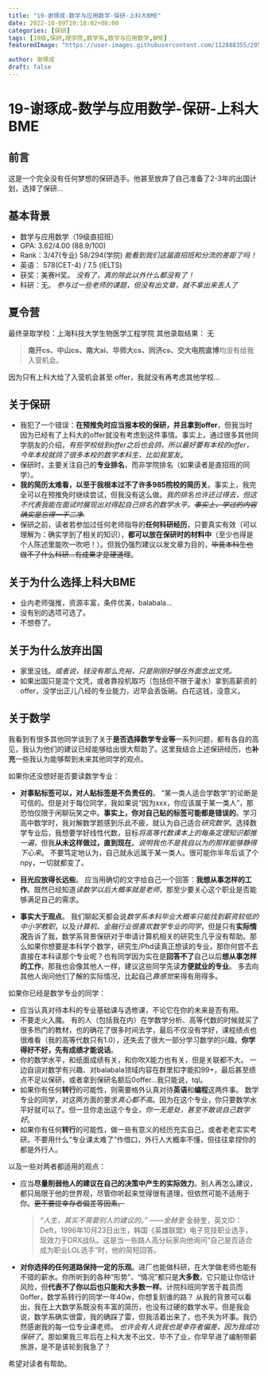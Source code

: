 ```yaml
---
title: "19-谢琢成-数学与应用数学-保研-上科大BME"
date: 2022-10-09T10:18:02+08:00
categories: [保研]
tags: [19级,保研,理学院,数学系,数学与应用数学,BME]
featuredImage: "https://user-images.githubusercontent.com/112888355/205048028-4c32a739-99dc-460e-92be-18397d2ecb89.jpg"

author: 谢琢成
draft: false
---
```


# 19-谢琢成-数学与应用数学-保研-上科大BME

## 前言

这是一个完全没有任何梦想的保研选手。他甚至放弃了自己准备了2-3年的出国计划，选择了保研...
## 基本背景 
- 数学与应用数学（19级直招班）
- GPA: 3.62/4.00 (88.9/100)
- Rank：3/47(专业) 58/294(学院)  *能看到我们这届直招班和分流的差距了吗！*
- 英语： 578(CET-4) / 7.5 (IELTS)
- 获奖：美赛H奖。 *没有了，真的除此以外什么都没有了！*
- 科研：无。   *参与过一些老师的课题，但没有出文章，就不拿出来丢人了*

## 夏令营

最终录取学校：上海科技大学生物医学工程学院
其他录取结果： 无

> **南开cs、中山cs、南大ai、华师大cs、同济cs、交大电院直博**均没有给我入营机会。

因为只有上科大给了入营机会甚至 offer，我就没有再考虑其他学校...

## 关于保研

- 我犯了一个错误：**在预推免时应当报本校的保研，并且拿到offer**，但我当时因为已经有了上科大的offer就没有考虑到这件事情。事实上，通过很多其他同学朋友的介绍，*有些学校给到offer之后也会鸽，所以最好要有本校的offer，今年本校就鸽了很多本校的数学本科生，比如我室友*。
- 保研时，主要关注自己的**专业排名**，而非学院排名（如果读者是直招班的同学）。
- **我的简历太难看，以至于我根本过不了许多985院校的简历关**。事实上，我完全可以在预推免时继续尝试，但我没有这么做。*我的排名也许还过得去，但这不代表我能在面试时展现出对得起自己排名的数学水平。~~事实上，学过的内容确实是忘得一干二净.~~*
- 保研之前，读者若参加过任何老师指导的**任何科研经历**，只要真实有效（可以理解为：确实学到了相关的知识），**都可以放在保研时的材料中**（至少也得是个人陈述里能吹一吹吧！）。但我仍强烈建议以发文章为目的，~~毕竟本科生也做不了什么科研...有成果才是硬道理~~。

## 关于为什么选择上科大BME
- 业内老师强推，资源丰富，条件优美，balabala...
- 没有别的选项可选了。
- 不想卷了。

## 关于为什么放弃出国
- 家里没钱。*或者说，钱没有那么充裕，只是刚刚好够在外面念出文凭。*
- 如果出国只是混个文凭，或者靠投机取巧（包括但不限于灌水）拿到高薪资的 offer，没学出正儿八经的专业能力，迟早会丢饭碗。白花这钱，没意义。

## 关于数学
我看到有很多其他同学谈到了关于**是否选择数学专业等**一系列问题，都有各自的高见，我认为他们的建议已经能够给出很大帮助了。这里我结合上述保研经历，也**补充**一些我认为能够帮到未来其他同学的观点。

如果你还没想好是否要读数学专业：



- **对事贴标签可以，对人贴标签是不负责任的**。
    “某一类人适合学数学”的论断是可信的。但是对于每位同学，我如果说“因为xxx，你应该属于某一类人”，那恐怕仅限于闲聊玩笑之中。**事实上，你对自己贴的标签可能都是错误的**。学习高中数学时，我对解数学题感到乐此不疲，就认为自己适合*研究数学*。选择数学专业后，我想要学好线性代数，目标*将高等代数课本上的每条定理知识都推一遍*，但我**从未这样做过，直到现在**。*说明我也不是我自以为的那样能够静得下心来*。
    不要笃定地认为，自己就永远属于某一类人。很可能你半年后谈了个 npy，一切就都变了。

- **目光应放得长远些**。
应当用确切的文字给自己一个回答：**我想从事怎样的工作**。既然已经知道*读数学以后大概率就是老师*，那至少要关心这个职业是否能够满足自己的需求。

- **事实大于观点**。
我们聊起天都会说*数学系本科毕业大概率只能找到薪资较低的中小学教职*，以及*计算机、金融行业很喜欢数学专业的同学*，但是只有**实际情况**告诉了我，数学系背景保研对于申请计算机相关的研究生几乎没有帮助。那么如果你想要是本科学个数学，研究生/Phd读真正想读的专业，那你何尝不去直接在本科读那个专业呢？也有同学因为实在是**回答不了**自己以后**想从事怎样的工作**，那我也会像其他人一样，建议这些同学先读**方便就业的专业**。
多去向其他人询问他们了解的实际情况，比起自己*靠感觉*来得有用得多。

如果你已经是数学专业的同学：

- 应当认真对待本科的专业基础课与选修课，不论它在你的未来是否有用。
- 不要走火入魔。
有的人（包括我在内）在学数学分析、高等代数的时候就买了很多热门的教材，也的确花了很多时间去学，最后不仅没有学好，课程绩点也很难看（我的高等代数只有1.0），还失去了很大一部分学习数学的兴趣。**你学得好不好，先有成绩才能说话**。
- 你的数学水平，和纸面成绩有关，和你吹X能力也有关，但是关联都不大。
一边自诩对数学有兴趣、对balabala领域内容在群里扣字能扣99+，最后甚至绩点不足以保研，或者拿到保研名额后0offer...我只能说，tql。
- 如果你有任何**转行**的可能性，则需要格外认真对待**英语**和**编程**这两件事。
数学专业的同学，对这两方面的要求*真心都不高*。因为在这个专业，你只要数学水平好就可以了。但一旦你走出这个专业，*你一无是处，甚至不敢说自己数学好*。
- 如果你有任何**转行**的可能性，做一些有意义的经历充实自己，或者老老实实考研。不要用什么“专业课太难了”作借口，外行人大概率不懂，但往往拿捏你的都是外行人。

以及一些对两者都适用的观点：

- 应当**尽量削弱他人的建议在自己的决策中产生的实际效力**。别人再怎么建议，都只局限于他的世界观，尽管你听起来觉得很有道理，但依然可能不适用于你。~~更不要提幸存者偏差等因素。~~
    > *“人生，其实不需要别人的建议的。” ——金赫奎*
    金赫奎，英文ID：Deft，1996年10月23日出生，韩国《英雄联盟》电子竞技职业选手，现效力于DRX战队。这是当一些路人高分玩家向他询问“自己是否适合成为职业LOL选手”时，他的简短回答。

- **对你选择的任何道路保持一定的乐观**。进厂也能做科研，在大学做老师也能有不错的薪水。你所听到的各种“形势”、“情况”都只是**大多数**，它只能让你估计风险，但**代表不了你以后也只能和大多数一样**。计院科班同学苦于裁员而0offer，数学系转行的同学一年40w，你想复刻谁的路？
从我的背景可以看出，我在上大数学系既没有丰富的简历，也没有过硬的数学水平。但是我会说，数学系确实很雷，我的确踩了雷，但我活着出来了，也不失为坏事。我仍然感谢我的每一位专业课老师。
*也许会有人说我也是幸存者偏差，因为我成功保研了*。那如果我三年后在上科大发不出文、毕不了业，你早早进了编制带薪旅游，是不是该轮到我急了？

希望对读者有帮助。